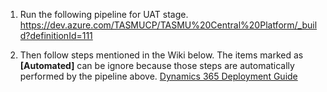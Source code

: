 1. Run the following pipeline for UAT stage.
https://dev.azure.com/TASMUCP/TASMU%20Central%20Platform/_build?definitionId=111

2. Then follow steps mentioned in the Wiki below. The items marked as **[Automated]** can be ignore because those steps are automatically performed by the pipeline above.
[Dynamics 365 Deployment Guide](/Overview/DevOps/Dynamics-365-Deployment-Guide)